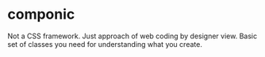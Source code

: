 # componic
Not a CSS framework. Just approach of web coding by designer view. Basic set of classes you need for understanding what you create.

